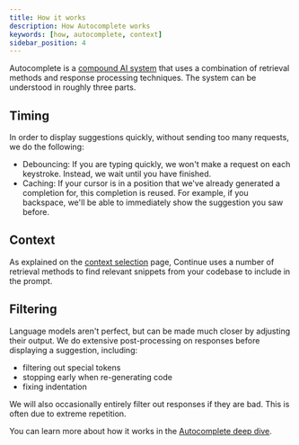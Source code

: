```yaml
---
title: How it works
description: How Autocomplete works
keywords: [how, autocomplete, context]
sidebar_position: 4
---
```


Autocomplete is a [compound AI system](https://bair.berkeley.edu/blog/2024/02/18/compound-ai-systems/) that uses a combination of retrieval methods and response processing techniques. The system can be understood in roughly three parts.

## Timing

In order to display suggestions quickly, without sending too many requests, we do the following:

- Debouncing: If you are typing quickly, we won't make a request on each keystroke. Instead, we wait until you have finished.
- Caching: If your cursor is in a position that we've already generated a completion for, this completion is reused. For example, if you backspace, we'll be able to immediately show the suggestion you saw before.

## Context

As explained on the [context selection](./context-selection.md) page, Continue uses a number of retrieval methods to find relevant snippets from your codebase to include in the prompt.

## Filtering

Language models aren't perfect, but can be made much closer by adjusting their output. We do extensive post-processing on responses before displaying a suggestion, including:

- filtering out special tokens
- stopping early when re-generating code
- fixing indentation

We will also occasionally entirely filter out responses if they are bad. This is often due to extreme repetition.

You can learn more about how it works in the [Autocomplete deep dive](../advanced/deep-dives/autocomplete.mdx).
